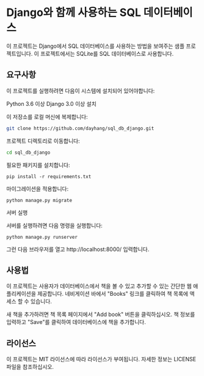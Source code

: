 # Django와 함께 사용하는 SQL 데이터베이스

이 프로젝트는 Django에서 SQL 데이터베이스를 사용하는 방법을 보여주는 샘플 프로젝트입니다. 이 프로젝트에서는 SQLite를 SQL 데이터베이스로 사용합니다.

## 요구사항

이 프로젝트를 실행하려면 다음이 시스템에 설치되어 있어야합니다:

Python 3.6 이상
Django 3.0 이상
설치

이 저장소를 로컬 머신에 복제합니다:

```bash
git clone https://github.com/dayhang/sql_db_django.git
```
프로젝트 디렉토리로 이동합니다:

```bash
cd sql_db_django
```
필요한 패키지를 설치합니다:

```
pip install -r requirements.txt
```

마이그레이션을 적용합니다:
```
python manage.py migrate
```
서버 실행

서버를 실행하려면 다음 명령을 실행합니다:

```
python manage.py runserver
```

그런 다음 브라우저를 열고 http://localhost:8000/ 입력합니다.

## 사용법

이 프로젝트는 사용자가 데이터베이스에서 책을 볼 수 있고 추가할 수 있는 간단한 웹 애플리케이션을 제공합니다. 네비게이션 바에서 "Books" 링크를 클릭하여 책 목록에 액세스 할 수 있습니다.

새 책을 추가하려면 책 목록 페이지에서 "Add book" 버튼을 클릭하십시오. 책 정보를 입력하고 "Save"를 클릭하여 데이터베이스에 책을 추가합니다.

## 라이선스

이 프로젝트는 MIT 라이선스에 따라 라이선스가 부여됩니다. 자세한 정보는 LICENSE 파일을 참조하십시오.
